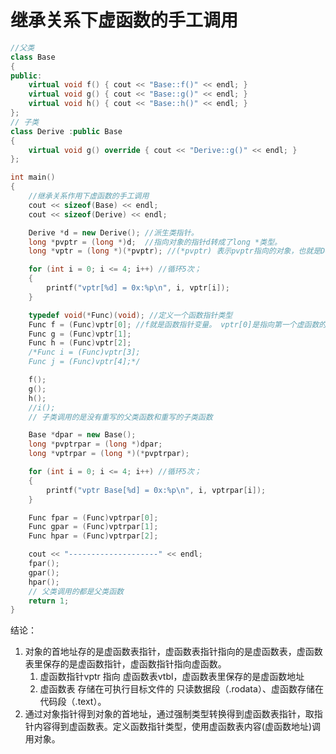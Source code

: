 # 继承关系下虚函数的手工调用
```cpp
//父类
class Base
{
public:
	virtual void f() { cout << "Base::f()" << endl; }
	virtual void g() { cout << "Base::g()" << endl; }
	virtual void h() { cout << "Base::h()" << endl; }
};
// 子类
class Derive :public Base 
{
	virtual void g() override { cout << "Derive::g()" << endl; }
};

int main()
{
	//继承关系作用下虚函数的手工调用			
	cout << sizeof(Base) << endl;	
	cout << sizeof(Derive) << endl;

	Derive *d = new Derive(); //派生类指针。
	long *pvptr = (long *)d;  //指向对象的指针d转成了long *类型。
	long *vptr = (long *)(*pvptr); //(*pvptr) 表示pvptr指向的对象，也就是Derive本身。Derive对象是4字节的，代表的是虚函数表指针地址。

	for (int i = 0; i <= 4; i++) //循环5次；
	{
		printf("vptr[%d] = 0x:%p\n", i, vptr[i]);
	}

	typedef void(*Func)(void); //定义一个函数指针类型
	Func f = (Func)vptr[0]; //f就是函数指针变量。 vptr[0]是指向第一个虚函数的。
	Func g = (Func)vptr[1];
	Func h = (Func)vptr[2];
	/*Func i = (Func)vptr[3];
	Func j = (Func)vptr[4];*/

	f();
	g();
	h();
	//i();
    // 子类调用的是没有重写的父类函数和重写的子类函数

	Base *dpar = new Base();
	long *pvptrpar = (long *)dpar;
	long *vptrpar = (long *)(*pvptrpar);

	for (int i = 0; i <= 4; i++) //循环5次；
	{
		printf("vptr Base[%d] = 0x:%p\n", i, vptrpar[i]);
	}

	Func fpar = (Func)vptrpar[0]; 
	Func gpar = (Func)vptrpar[1];
	Func hpar = (Func)vptrpar[2];

	cout << "--------------------" << endl;
	fpar(); 
	gpar();
	hpar();
    // 父类调用的都是父类函数
	return 1; 
}
```
结论：
1. 对象的首地址存的是虚函数表指针，虚函数表指针指向的是虚函数表，虚函数表里保存的是虚函数指针，虚函数指针指向虚函数。
   1. 虚函数指针vptr 指向 虚函数表vtbl，虚函数表里保存的是虚函数地址
   2. 虚函数表 存储在可执行目标文件的 只读数据段（.rodata）、虚函数存储在代码段（.text）。
2. 通过对象指针得到对象的首地址，通过强制类型转换得到虚函数表指针，取指针内容得到虚函数表。定义函数指针类型，使用虚函数表内容(虚函数地址)调用对象。